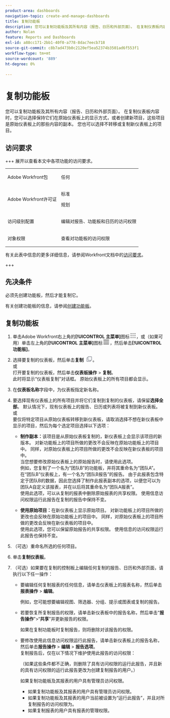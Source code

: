 ```yaml
---
product-area: dashboards
navigation-topic: create-and-manage-dashboards
title: 复制功能板
description: 您可以复制功能板及其所有内容（报告、日历和外部页面）。 在复制仪表板内容时，您可以选择保持它们在原始仪表板上的显示方式，或者创建新项目，这些项目是原始仪表板上的那些内容的副本。 您也可以选择不转移或复制新仪表板上的项目。
author: Nolan
feature: Reports and Dashboards
exl-id: a88cc171-2bb1-40f0-a778-8dac7eecb718
source-git-commit: c8b7ad473b0c2120ef5ea52374b3501ad6f553f1
workflow-type: tm+mt
source-wordcount: '889'
ht-degree: 0%

---
```


# 复制功能板

<!-- Audited: 1/2025 -->

您可以复制功能板及其所有内容（报告、日历和外部页面）。 在复制仪表板内容时，您可以选择保持它们在原始仪表板上的显示方式，或者创建新项目，这些项目是原始仪表板上的那些内容的副本。 您也可以选择不转移或复制新仪表板上的项目。

## 访问要求

+++ 展开以查看本文中各项功能的访问要求。 

<table style="table-layout:auto"> 
 <col> 
 <col> 
 <tbody> 
  <tr> 
   <td role="rowheader">Adobe Workfront包</td> 
   <td> <p>任何</p> </td> 
  </tr> 
  <tr> 
   <td role="rowheader">Adobe Workfront许可证</td> 
   <td> 
      <p>标准</p>
      <p>规划</p>
   </td> 
  </tr> 
  <tr> 
   <td role="rowheader">访问级别配置</td> 
   <td> <p>编辑对报告、功能板和日历的访问权限</p></td> 
  </tr>  
  <tr> 
   <td role="rowheader">对象权限</td> 
   <td> <p>查看对功能板的访问权限</p></td> 
  </tr> 
 </tbody> 
</table>

有关此表中信息的更多详细信息，请参阅Workfront文档中的[访问要求](/help/quicksilver/administration-and-setup/add-users/access-levels-and-object-permissions/access-level-requirements-in-documentation.md)。

+++

## 先决条件

必须先创建功能板，然后才能复制它。

有关创建功能板的信息，请参阅[创建功能板](../../../reports-and-dashboards/dashboards/creating-and-managing-dashboards/create-dashboard.md)。

## 复制功能板

1. 单击Adobe Workfront右上角的&#x200B;**[!UICONTROL 主菜单]**&#x200B;图标![主菜单](/help/_includes/assets/main-menu-icon.png)，或（如果可用）单击左上角的&#x200B;**[!UICONTROL 主菜单]**&#x200B;图标![主菜单](/help/_includes/assets/main-menu-icon-left-nav.png)，然后单击&#x200B;**[!UICONTROL 功能板]**。

1. 选择要复制的仪表板，然后单击&#x200B;**复制** ![复制图标](assets/copy-icon.png)。\
   或\
   打开要复制的仪表板，然后单击&#x200B;**仪表板操作** > **复制**。\
   此时将显示“仪表板复制”对话框。 原始仪表板上的所有项目都会显示。

1. 在&#x200B;**仪表板名称**&#x200B;字段中，为仪表板指定新名称。
1. 要选择现有仪表板上的所有项目并将它们复制到复制的仪表板，请保留&#x200B;**选择全部**。 默认情况下，现有仪表板上的报告、日历或列表将被复制到新仪表板。\
   或\
   要仅将特定项目从原始仪表板转移到新仪表板，请取消选择不想在新仪表板中显示的项目，然后为每个选定项目选择以下选项：

   * **制作副本：**&#x200B;该项目是从原始仪表板复制的，新仪表板上会显示该项目的新版本。 对新功能板上的项目所做的更改不会反映在原始功能板上的项目中。 同样，对原始仪表板上的项目所做的更改不会反映在新仪表板的项目中。\
     当您想要修改原始仪表板上的原始报告时，请使用此选项。\
     例如，您复制了一个名为“团队B”的功能板，并将其重命名为“团队A”。 在“团队B”仪表板上，有一个名为“团队B报告”的报告。 由于此报表包含特定于团队B的数据，因此您选择了制作此报表副本的选项，以便您可以为团队A自定义该报表，并在以后将其重命名为“团队A报表”。\
     使用此选项，可以从复制的报表中删除原始报表的共享权限。 使用信息访问权限运行此报告在复制的报告中保持不变。

   * **使用原始项目：**&#x200B;在新仪表板上显示原始项目。 对新功能板上的项目所做的更改也会反映在原始功能板上的项目中。 同样，对原始仪表板上的项目所做的更改会反映在新仪表板的项目中。\
     使用此选项，您可以保留原始报告的共享权限。 使用信息的访问权限运行此报告也保持不变。

1. （可选）重命名所选的任何项目。
1. 单击&#x200B;**复制仪表板**。
1. （可选）如果要在复制的控制板上编辑任何复制的报告、日历和外部页面，请执行以下任一操作：

   * 要编辑任何复制报表的任何信息，请单击仪表板上的报表名称，然后单击&#x200B;**报表操作** > **编辑**。

     例如，您可能想要编辑视图、筛选器、分组、提示或图表或复制的报告。

   * 若要恢复所复制报告的权限，请单击新仪表板中的报告名称，然后单击“**报告操作**”>“**共享**”并更新报告的权限。

     如果在复制功能板时复制报告，则将删除对该报告的权限。

   * 要修改使用此信息访问权限运行此报告，请单击新仪表板上的报告名称，然后单击&#x200B;**报告操作** > **编辑** > **报告选项**。\
     复制报告后，仅在以下情况下维护使用此报告的访问权限：

     （如果这些条件都不正确，则删除了具有访问权限的运行此报告，并且新的具有访问权限的运行此报告更改为创建复制报告的用户。）

     如果复制功能板及其报表的用户具有管理员访问权限。

      * 如果复制功能板及其报表的用户具有管理员访问权限。
      * 如果复制功能板及其报表的用户当前被设置为“运行此报告”，并且对所复制报告的访问权限为。
      * 如果复制报表的用户具有报表的管理权限。
